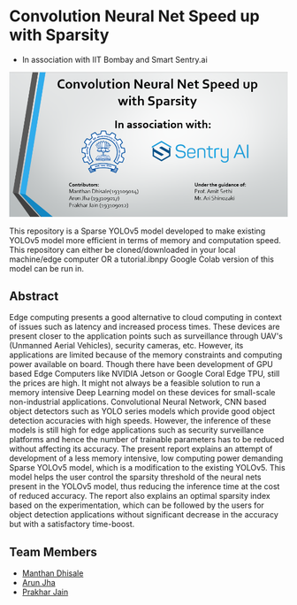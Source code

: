 # Convolution Neural Net Speed up with Sparsity
- In association with IIT Bombay and Smart Sentry.ai

![alt text](./headd.PNG)

This repository is a Sparse YOLOv5 model developed to make existing YOLOv5 model more efficient in terms of memory and computation speed. This repository can either be cloned/downloaded in your local machine/edge computer OR a tutorial.ibnpy Google Colab version of this model can be run in.

## Abstract
Edge computing presents a good alternative to cloud computing in context of issues such as latency and increased process times. These devices are present closer to the application points such as surveillance through UAV's (Unmanned Aerial Vehicles), security cameras, etc. However, its applications are limited because of the memory constraints and computing power available on board. Though there have been development of GPU based Edge Computers like NVIDIA Jetson or Google Coral Edge TPU, still the prices are high. It might not always be a feasible solution to run a memory intensive Deep Learning model on these devices for small-scale non-industrial applications.  Convolutional Neural Network, CNN based object detectors such as YOLO series models which provide good object detection accuracies with high speeds. However, the inference of these models is still high for edge applications such as security surveillance platforms and hence the number of trainable parameters has to be reduced without affecting its accuracy. The present report explains an attempt of development of a less memory intensive, low computing power demanding Sparse YOLOv5 model, which is a modification to the existing YOLOv5. This model helps the user control the sparsity threshold of the neural nets present in the YOLOv5 model, thus reducing the inference time at the cost of reduced accuracy. The report also explains an optimal sparsity index based on the experimentation, which can be followed by the users for object detection applications without significant decrease in the accuracy but with a satisfactory time-boost.


## Team Members
- [Manthan Dhisale](https://github.com/ManthanND) 
- [Arun Jha](https://github.com/jhaarun)
- [Prakhar Jain](https://github.com/pra1608)



